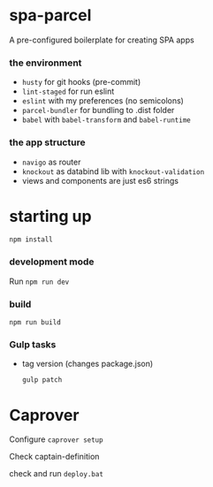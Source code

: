 # spa-parcel

A pre-configured boilerplate for creating SPA apps

### the environment

- `husty` for git hooks (pre-commit)
- `lint-staged` for run eslint
- `eslint` with my preferences (no semicolons)
- `parcel-bundler` for bundling to .dist folder
- `babel` with `babel-transform` and `babel-runtime`

### the app structure

- `navigo` as router
- `knockout` as databind lib with `knockout-validation`
- views and components are just es6 strings

# starting up

`npm install`

### development mode

Run `npm run dev`

### build

`npm run build`

### Gulp tasks

* tag version (changes package.json)

    `gulp patch`

# Caprover

Configure `caprover setup`

Check captain-definition

check and run `deploy.bat`
